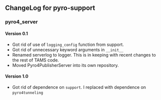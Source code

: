 ## ChangeLog for pyro-support

### pyro4_server
#### Version 0.1

- Got rid of use of `logging_config` function from support.
- Got rid of unnecessary keyword arguments in `__init__`
- Renamed serverlog to logger. This is in keeping with recent changes to the
    rest of TAMS code.
- Moved Pyro4PublisherServer into its own repository.

#### Version 1.0

- Got rid of dependence on `support`. I replaced with dependence on `pyro4tunneling`
